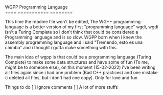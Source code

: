 WGPP Programming Language <br/>
==== =========== ========

This time the readme file won't be edited, The WG++ programming language is a better version of my first "programming language" wgdi, wgdi isn't a Turing Complete so i don't think that could be considered a Programming language and is so slow.
WGPP born when i knew the assembly programming language and i said "Tremendo, esto es una chimba" and i thought i gotta make something with this.

The main idea of wgpp is that could be a programming language (Turing Complete) to make some data structures and have some of fun (To me, might be to someone else), on this moment (15-02-2022) i've been writing all files again since i had one problem (Bad C++ practices) and one mistake (i deleted all files, but i don't had one copy). Only for love and fun.

Things to do
[ ] Ignore comments
[ ] A lot of more stuffs
